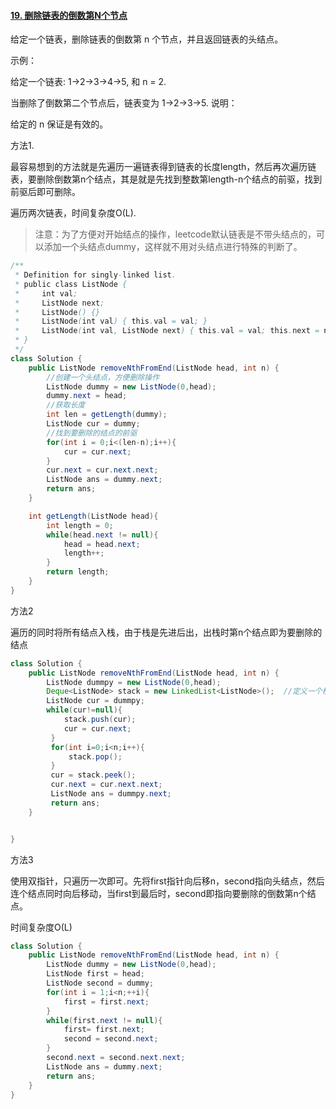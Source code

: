 #### [19. 删除链表的倒数第N个节点](https://leetcode-cn.com/problems/remove-nth-node-from-end-of-list/)

给定一个链表，删除链表的倒数第 n 个节点，并且返回链表的头结点。

示例：

给定一个链表: 1->2->3->4->5, 和 n = 2.

当删除了倒数第二个节点后，链表变为 1->2->3->5.
说明：

给定的 n 保证是有效的。



方法1.

最容易想到的方法就是先遍历一遍链表得到链表的长度length，然后再次遍历链表，要删除倒数第n个结点，其是就是先找到整数第length-n个结点的前驱，找到前驱后即可删除。

遍历两次链表，时间复杂度O(L).

> 注意：为了方便对开始结点的操作，leetcode默认链表是不带头结点的，可以添加一个头结点dummy，这样就不用对头结点进行特殊的判断了。

```java
/**
 * Definition for singly-linked list.
 * public class ListNode {
 *     int val;
 *     ListNode next;
 *     ListNode() {}
 *     ListNode(int val) { this.val = val; }
 *     ListNode(int val, ListNode next) { this.val = val; this.next = next; }
 * }
 */
class Solution {
    public ListNode removeNthFromEnd(ListNode head, int n) {
        //创建一个头结点，方便删除操作
        ListNode dummy = new ListNode(0,head);
        dummy.next = head;
        //获取长度
        int len = getLength(dummy); 
        ListNode cur = dummy;
        //找到要删除的结点的前驱
        for(int i = 0;i<(len-n);i++){
            cur = cur.next;
        }
        cur.next = cur.next.next;
        ListNode ans = dummy.next;
        return ans;
    }

    int getLength(ListNode head){
        int length = 0;
        while(head.next != null){
            head = head.next;
            length++;
        }
        return length;
    }
}
```

方法2

遍历的同时将所有结点入栈，由于栈是先进后出，出栈时第n个结点即为要删除的结点

```java
class Solution {
    public ListNode removeNthFromEnd(ListNode head, int n) {
        ListNode dummpy = new ListNode(0,head);
        Deque<ListNode> stack = new LinkedList<ListNode>();  //定义一个栈
        ListNode cur = dummpy;
        while(cur!=null){
            stack.push(cur);
            cur = cur.next;       
         }
         for(int i=0;i<n;i++){
             stack.pop();
         }
         cur = stack.peek();
         cur.next = cur.next.next;
         ListNode ans = dummpy.next;
         return ans;
    }


}
```



方法3

使用双指针，只遍历一次即可。先将first指针向后移n，second指向头结点，然后连个结点同时向后移动，当first到最后时，second即指向要删除的倒数第n个结点。

时间复杂度O(L)

```java
class Solution {
    public ListNode removeNthFromEnd(ListNode head, int n) {
        ListNode dummy = new ListNode(0,head);
        ListNode first = head;
        ListNode second = dummy;
        for(int i = 1;i<n;++i){
            first = first.next;
        }
        while(first.next != null){
            first= first.next;
            second = second.next;
        }
        second.next = second.next.next;
        ListNode ans = dummy.next;
        return ans;
    }
}
```

